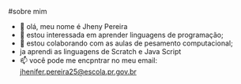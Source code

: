 #sobre mim
- 👋 olá, meu nome é Jheny Pereira
- 👀 estou interessada em aprender linguagens de programação;
- 💞️ estou colaborando com as aulas de pesamento computacional;
- ja aprendi as linguagens de Scratch e Java Script
- 📫 você pode me encpntrar no meu email: jhenifer.pereira25@escola.pr.gov.br 

<!---
jhenypereira25/jhenypereira25 is a ✨ special ✨ repository because its `README.md` (this file) appears on your GitHub profile.
You can click the Preview link to take a look at your changes.
--->
